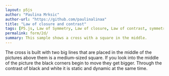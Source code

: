 ```yaml
---
layout: p5js
author: "Paulina Mrksic"
author-url: "https://github.com/paulinalinaa"
title: "Law of closure and contrast"
tags: [P5.js, Law of Symmetry, Law of closure, Law of contrast, symmetry, simplicity]
permalink: form/2d/
summary: This sample shows a cross with a square in the middle.
---
```

The cross is built with two big lines that are placed in the middle of the pictures above them is a medium-sized square. If you look into the middle of the picture the black corners begin to move they get bigger. Through the contrast of black and white it is static and dynamic at the same time.




